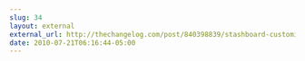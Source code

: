 ```yaml
---
slug: 34
layout: external
external_url: http://thechangelog.com/post/840398839/stashboard-customized-status-board-for-your-services
date: 2010-07-21T06:16:44-05:00
---
```

